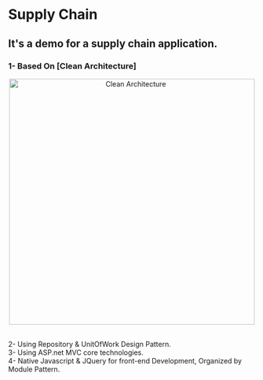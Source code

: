# Supply Chain
## It's a demo for a supply chain application.
### 1- Based On  [Clean Architecture]

<p align="center"> 
  <img width="500" src="https://user-images.githubusercontent.com/55551677/210498667-fcc2b520-28fe-48c5-b670-21a5b91bb541.png" alt="Clean Architecture">
</p>

<br />
2- Using Repository & UnitOfWork Design Pattern.
<br />
3- Using ASP.net MVC core technologies.
<br />
4- Native Javascript & JQuery for front-end Development, Organized by Module Pattern.
